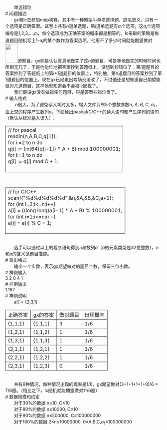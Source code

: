 <div id="pcont1" style="margin-top:20px; display:block;">
<div class="pdcont">　　单选错位</div>
# 问题描述

<div class="pdcont">　　gx和lc去参加noip初赛，其中有一种题型叫单项选择题，顾名思义，只有一个选项是正确答案。试卷上共有<i>n</i>道单选题，第<i>i</i>道单选题有<i>a<sub>i</sub></i>个选项，这<i>a<sub>i</sub></i>个选项编号是1,2,3,…,<i>a<sub>i</sub></i>，每个选项成为正确答案的概率都是相等的。lc采取的策略是每道题目随机写上1-<i>a<sub>i</sub></i>的某个数作为答案选项，他用不了多少时间就能期望做对<img width="40" height="59" src="source/tsinsen/A1225/img/aHR0cDovL3d3dy50c2luc2VuLmNvbS9SZXF1aXJlRmlsZS5kbz9maWQ9aE5RSHI1TjI=.do"/>道题目。gx则是认认真真地做完了这<i>n</i>道题目，可是等他做完的时候时间也所剩无几了，于是他匆忙地把答案抄到答题纸上，没想到抄错位了：第<i>i</i>道题目的答案抄到了答题纸上的第<i>i</i>+1道题目的位置上，特别地，第<i>n</i>道题目的答案抄到了第1道题目的位置上。现在gx已经走出考场没法改了，不过他还是想知道自己期望能做对几道题目，这样他就知道会不会被lc鄙视了。<br/>
　　我们假设gx没有做错任何题目，只是答案抄错位置了。</div>
# 输入格式

<div class="pdcont">　　<i>  n</i>很大，为了避免读入耗时太多，输入文件只有5个整数参数<i>n</i>, <i>A</i>, <i>B</i>, <i>C</i>, <i>a</i><sub>1</sub>，由上交的程序产生数列<i>a</i>。下面给出pascal/C/C++的读入语句和产生序列的语句（默认从标准输入读入）：<br/>
<table cellspacing="0" cellpadding="2px" style="border-collapse:collapse;" class="table table-striped table-horver"><tbody><tr style="border:solid 1.0pt"><td style="border:solid 1.0pt">// for pascal<br/>
readln(n,A,B,C,q[1]);<br/>
for i:=2 to n do<br/>
q[i] := (int64(q[i-1]) * A + B) mod 100000001;<br/>
for i:=1 to n do<br/>
q[i] := q[i] mod C + 1;<br/>
<br/>
</td></tr></tbody></table><br/>
<table cellspacing="0" cellpadding="2px" style="border-collapse:collapse;" class="table table-striped table-horver"><tbody><tr style="border:solid 1.0pt"><td style="border:solid 1.0pt">// for C/C++<br/>
scanf(&#34;%d%d%d%d%d&#34;,&amp;n,&amp;A,&amp;B,&amp;C,a+1);<br/>
for (int i=2;i&lt;=n;i++)<br/>
a[i] = ((long long)a[i-1] * A + B) % 100000001;<br/>
for (int i=1;i&lt;=n;i++)<br/>
a[i] = a[i] % C + 1;<br/>
<br/>
</td></tr></tbody></table><br/>
　　选手可以通过以上的程序语句得到<i>n</i>和数列<i>a</i>（<i>a</i>的元素类型是32位整数），<i>n</i>和<i>a</i>的含义见题目描述。</div>
# 输出格式

<div class="pdcont">　　输出一个实数，表示gx期望做对的题目个数，保留三位小数。</div>
# 样例输入

<div class="pddata">3 2 0 4 1</div>
# 样例输出

<div class="pddata">1.167</div>
# 样例说明

<div class="pdcont">　　a[] = {2,3,1}<br/>
<table cellspacing="0" cellpadding="2px" style="border-collapse:collapse;" class="table table-striped table-horver"><tbody><tr style="border:solid 1.0pt"><td style="border:solid 1.0pt">正确答案<br/>
</td><td style="border:solid 1.0pt">gx的答案<br/>
</td><td style="border:solid 1.0pt">做对题目<br/>
</td><td style="border:solid 1.0pt">出现概率<br/>
</td></tr><tr style="border:solid 1.0pt"><td style="border:solid 1.0pt">{1,1,1}<br/>
</td><td style="border:solid 1.0pt">{1,1,1}<br/>
</td><td style="border:solid 1.0pt">3<br/>
</td><td style="border:solid 1.0pt">1/6<br/>
</td></tr><tr style="border:solid 1.0pt"><td style="border:solid 1.0pt">{1,2,1}<br/>
</td><td style="border:solid 1.0pt">{1,1,2}<br/>
</td><td style="border:solid 1.0pt">1<br/>
</td><td style="border:solid 1.0pt">1/6<br/>
</td></tr><tr style="border:solid 1.0pt"><td style="border:solid 1.0pt">{1,3,1}<br/>
</td><td style="border:solid 1.0pt">{1,1,3}<br/>
</td><td style="border:solid 1.0pt">1<br/>
</td><td style="border:solid 1.0pt">1/6<br/>
</td></tr><tr style="border:solid 1.0pt"><td style="border:solid 1.0pt">{2,1,1}<br/>
</td><td style="border:solid 1.0pt">{1,2,1}<br/>
</td><td style="border:solid 1.0pt">1<br/>
</td><td style="border:solid 1.0pt">1/6<br/>
</td></tr><tr style="border:solid 1.0pt"><td style="border:solid 1.0pt">{2,2,1}<br/>
</td><td style="border:solid 1.0pt">{1,2,2}<br/>
</td><td style="border:solid 1.0pt">1<br/>
</td><td style="border:solid 1.0pt">1/6<br/>
</td></tr><tr style="border:solid 1.0pt"><td style="border:solid 1.0pt">{2,3,1}<br/>
</td><td style="border:solid 1.0pt">{1,2,3}<br/>
</td><td style="border:solid 1.0pt">0<br/>
</td><td style="border:solid 1.0pt">1/6<br/>
</td></tr></tbody></table><br/>
　　共有6种情况，每种情况出现的概率是1/6，gx期望做对(3+1+1+1+1+0)/6 = 7/6题。（相比之下，lc随机就能期望做对11/6题）</div>
# 数据规模和约定

<div class="pdcont">　　对于30%的数据 n≤10, C≤10<br/>
　　对于80%的数据 n≤10000, C≤10<br/>
　　对于90%的数据 n≤500000, C≤100000000<br/>
　　对于100%的数据 2≤n≤10000000, 0≤A,B,C,<i>a</i><sub>1</sub>≤100000000</div>

</div>